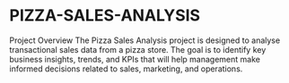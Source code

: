 # PIZZA-SALES-ANALYSIS
Project Overview The Pizza Sales Analysis project is designed to analyse transactional sales data from a pizza store. The goal is to identify key business insights, trends, and KPIs that will help management make informed decisions related to sales, marketing, and operations.  
